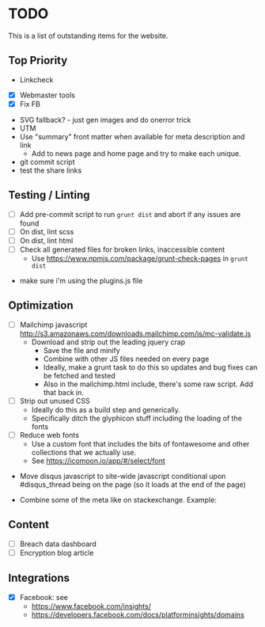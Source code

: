 # TODO

This is a list of outstanding items for the website.

## Top Priority

- Linkcheck
- [x] Webmaster tools
- [x] Fix FB
- SVG fallback?  - just gen images and do onerror trick
- UTM
- Use "summary" front matter when available for meta description and link
  - Add to news page and home page and try to make each unique.
- git commit script
- test the share links

## Testing / Linting

- [ ] Add pre-commit script to run `grunt dist` and abort if any issues are found
- [ ] On dist, lint scss
- [ ] On dist, lint html
- [ ] Check all generated files for broken links, inaccessible content
    - Use https://www.npmjs.com/package/grunt-check-pages in `grunt dist`
- make sure i'm using the plugins.js file


## Optimization

- [ ] Mailchimp javascript http://s3.amazonaws.com/downloads.mailchimp.com/js/mc-validate.js
    - Download and strip out the leading jquery crap
        - Save the file and minify
        - Combine with other JS files needed on every page
        - Ideally, make a grunt task to do this so updates and bug fixes can be fetched and tested
        - Also in the mailchimp.html include, there's some raw script.  Add that back in.
- [ ] Strip out unused CSS
    - Ideally do this as a build step and generically.
    - Specifically ditch the glyphicon stuff including the loading of the fonts
- [ ] Reduce web fonts
    - Use a custom font that includes the bits of fontawesome and other collections that we actually use.
    - See https://icomoon.io/app/#/select/font
- Move disqus javascript to site-wide javascript conditional upon #disqus_thread being on the page (so it loads at the end of the page)
- Combine some of the meta like on stackexchange.  Example:

    <meta name="twitter:description" property="og:description" itemprop="description" content="It ..." />

## Content

- [ ] Breach data dashboard
- [ ] Encryption blog article 

## Integrations

- [x] Facebook: see 
  - https://www.facebook.com/insights/
  - https://developers.facebook.com/docs/platforminsights/domains

